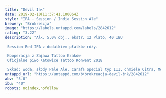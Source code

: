 ```yaml
---
title: "Devil Ink"
date: 2019-02-10T11:37:41.100064Z
style: "IPA - Session / India Session Ale"
brewery: "Brokreacja"
image: "https://labels.untappd.com/labels/2842612"
rating: "3.22"
description: "Alk. 5,0% obj., ekstr. 12 Plato, 40 IBU  Session Red IPA z dodatkiem płatków róży.  Kooperacja z Zajawa Tattoo Kraków Oficjalne piwo Katowice Tattoo Konwent 2018  Skład: woda, słody Pale Ale, Carafa Special typ III, chmiele Citra, Mosaic, Magnum, Amarillo, drożdże US-05, płatki róż"
untappd_url: "https://untappd.com/b/brokreacja-devil-ink/2842612"
abv: "5.0"
ibu: "40"
robots: noindex,nofollow
---
```

